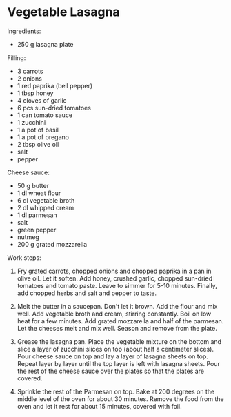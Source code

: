 # Vegetable Lasagna

Ingredients:

- 250 g lasagna plate

Filling:

- 3 carrots
- 2 onions
- 1 red paprika (bell pepper)
- 1 tbsp honey
- 4 cloves of garlic
- 6 pcs sun-dried tomatoes
- 1 can tomato sauce
- 1 zucchini
- 1 a pot of basil
- 1 a pot of oregano
- 2 tbsp olive oil
- salt
- pepper

Cheese sauce:

- 50 g butter
- 1 dl wheat flour
- 6 dl vegetable broth
- 2 dl whipped cream
- 1 dl parmesan
- salt
- green pepper
- nutmeg
- 200 g grated mozzarella

Work steps:

1. Fry grated carrots, chopped onions and chopped paprika in a pan in
   olive oil. Let it soften. Add honey, crushed garlic, chopped
   sun-dried tomatoes and tomato paste. Leave to simmer for 5-10
   minutes. Finally, add chopped herbs and salt and pepper to taste.

2. Melt the butter in a saucepan. Don't let it brown. Add the flour
   and mix well. Add vegetable broth and cream, stirring
   constantly. Boil on low heat for a few minutes. Add grated
   mozzarella and half of the parmesan. Let the cheeses melt and mix
   well. Season and remove from the plate.

3. Grease the lasagna pan. Place the vegetable mixture on the bottom
   and slice a layer of zucchini slices on top (about half a
   centimeter slices). Pour cheese sauce on top and lay a layer of
   lasagna sheets on top. Repeat layer by layer until the top layer is
   left with lasagna sheets. Pour the rest of the cheese sauce over
   the plates so that the plates are covered.

4. Sprinkle the rest of the Parmesan on top. Bake at 200 degrees on
   the middle level of the oven for about 30 minutes. Remove the food
   from the oven and let it rest for about 15 minutes, covered with
   foil.
